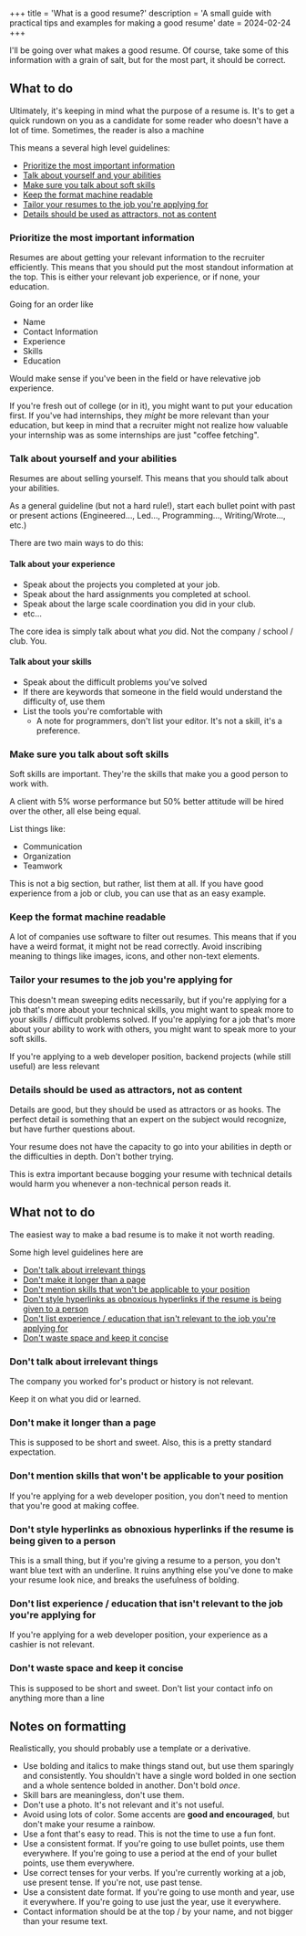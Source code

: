 +++
title = 'What is a good resume?'
description = 'A small guide with practical tips and examples for making a good resume'
date = 2024-02-24
+++

I'll be going over what makes a good resume. Of course, take some of this information with a grain of salt, but for the most part, it should be correct.

## What to do

Ultimately, it's keeping in mind what the purpose of a resume is. It's to get a quick rundown on you as a candidate for some reader who doesn't have a lot of time. Sometimes, the reader is also a machine

This means a several high level guidelines:

-   [Prioritize the most important information](#prioritize-the-most-important-information)
-   [Talk about yourself and your abilities](#talk-about-yourself-and-your-abilities)
-   [Make sure you talk about soft skills](#make-sure-you-talk-about-soft-skills)
-   [Keep the format machine readable](#keep-the-format-machine-readable)
-   [Tailor your resumes to the job you're applying for](#tailor-your-resumes-to-the-job-youre-applying-for)
-   [Details should be used as attractors, not as content](#details-should-be-used-as-attractors-not-as-content)

### Prioritize the most important information

Resumes are about getting your relevant information to the recruiter efficiently. This means that you should put the most standout information at the top. This is either your relevant job experience, or if none, your education.

Going for an order like

-   Name
-   Contact Information
-   Experience
-   Skills
-   Education

Would make sense if you've been in the field or have relevative job experience.

If you're fresh out of college (or in it), you might want to put your education first. If you've had internships, they _might_ be more relevant than your education, but keep in mind that a recruiter might not realize how valuable your internship was as some internships are just "coffee fetching".

### Talk about yourself and your abilities

Resumes are about selling yourself. This means that you should talk about your abilities.

As a general guideline (but not a hard rule!), start each bullet point with past or present actions (Engineered…, Led…, Programming…, Writing/Wrote…, etc.)

There are two main ways to do this:

#### Talk about your experience

-   Speak about the projects you completed at your job.
-   Speak about the hard assignments you completed at school.
-   Speak about the large scale coordination you did in your club.
-   etc...

The core idea is simply talk about what _you_ did. Not the company / school / club. You.

#### Talk about your skills

-   Speak about the difficult problems you've solved
-   If there are keywords that someone in the field would understand the difficulty of, use them
-   List the tools you're comfortable with
    -   A note for programmers, don't list your editor. It's not a skill, it's a preference.

### Make sure you talk about soft skills

Soft skills are important. They're the skills that make you a good person to work with.

A client with 5% worse performance but 50% better attitude will be hired over the other, all else being equal.

List things like:

-   Communication
-   Organization
-   Teamwork

This is not a big section, but rather, list them at all. If you have good experience from a job or club, you can use that as an easy example.

### Keep the format machine readable

A lot of companies use software to filter out resumes. This means that if you have a weird format, it might not be read correctly. Avoid inscribing meaning to things like images, icons, and other non-text elements.

### Tailor your resumes to the job you're applying for

This doesn't mean sweeping edits necessarily, but if you're applying for a job that's more about your technical skills, you might want to speak more to your skills / difficult problems solved. If you're applying for a job that's more about your ability to work with others, you might want to speak more to your soft skills.

If you're applying to a web developer position, backend projects (while still useful) are less relevant

### Details should be used as attractors, not as content

Details are good, but they should be used as attractors or as hooks. The perfect detail is something that an expert on the subject would recognize, but have further questions about.

Your resume does not have the capacity to go into your abilities in depth or the difficulties in depth. Don't bother trying.

This is extra important because bogging your resume with technical details would harm you whenever a non-technical person reads it.

## What not to do

The easiest way to make a bad resume is to make it not worth reading.

Some high level guidelines here are

-   [Don't talk about irrelevant things](#dont-talk-about-irrelevant-things)
-   [Don't make it longer than a page](#dont-make-it-longer-than-a-page)
-   [Don't mention skills that won't be applicable to your position](#dont-mention-skills-that-wont-be-applicable-to-your-position)
-   [Don't style hyperlinks as obnoxious hyperlinks if the resume is being given to a person](#dont-style-hyperlinks-as-obnoxious-hyperlinks-if-the-resume-is-being-given-to-a-person)
-   [Don't list experience / education that isn't relevant to the job you're applying for](#dont-list-experience--education-that-isnt-relevant-to-the-job-youre-applying-for)
-   [Don't waste space and keep it concise](#dont-waste-space-and-keep-it-concise)

### Don't talk about irrelevant things

The company you worked for's product or history is not relevant.

Keep it on what you did or learned.

### Don't make it longer than a page

This is supposed to be short and sweet. Also, this is a pretty standard expectation.

### Don't mention skills that won't be applicable to your position

If you're applying for a web developer position, you don't need to mention that you're good at making coffee.

### Don't style hyperlinks as obnoxious hyperlinks if the resume is being given to a person

This is a small thing, but if you're giving a resume to a person, you don't want blue text with an underline. It ruins anything else you've done to make your resume look nice, and breaks the usefulness of bolding.

### Don't list experience / education that isn't relevant to the job you're applying for

If you're applying for a web developer position, your experience as a cashier is not relevant.

### Don't waste space and keep it concise

This is supposed to be short and sweet. Don't list your contact info on anything more than a line

## Notes on formatting

Realistically, you should probably use a template or a derivative.

-   Use bolding and italics to make things stand out, but use them sparingly and consistently. You shouldn't have a single word bolded in one section and a whole sentence bolded in another. Don't bold _once_.
-   Skill bars are meaningless, don't use them.
-   Don't use a photo. It's not relevant and it's not useful.
-   Avoid using lots of color. Some accents are **good and encouraged**, but don't make your resume a rainbow.
-   Use a font that's easy to read. This is not the time to use a fun font.
-   Use a consistent format. If you're going to use bullet points, use them everywhere. If you're going to use a period at the end of your bullet points, use them everywhere.
-   Use correct tenses for your verbs. If you're currently working at a job, use present tense. If you're not, use past tense.
-   Use a consistent date format. If you're going to use month and year, use it everywhere. If you're going to use just the year, use it everywhere.
-   Contact information should be at the top / by your name, and not bigger than your resume text.
